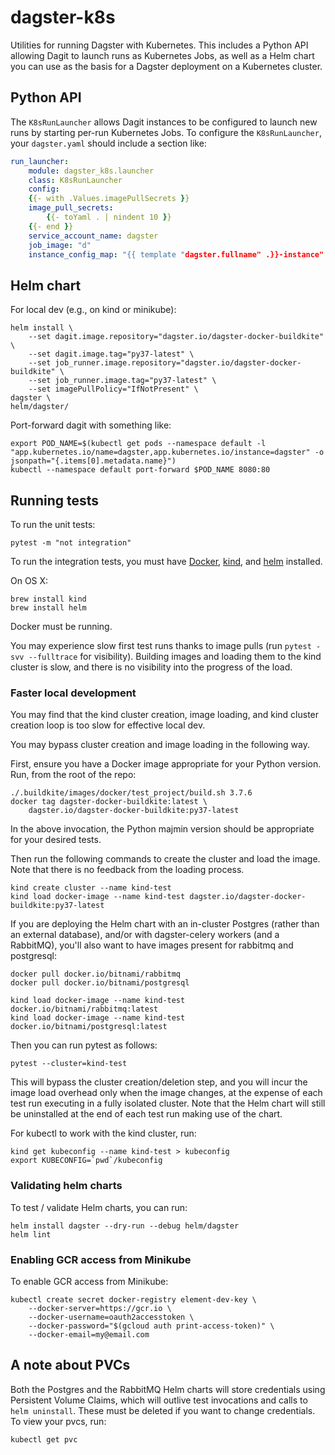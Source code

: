 # dagster-k8s

Utilities for running Dagster with Kubernetes. This includes a Python API allowing Dagit to launch
runs as Kubernetes Jobs, as well as a Helm chart you can use as the basis for a Dagster deployment
on a Kubernetes cluster.

## Python API

The `K8sRunLauncher` allows Dagit instances to be configured to launch new runs by starting per-run
Kubernetes Jobs. To configure the `K8sRunLauncher`, your `dagster.yaml` should include a section
like:

```yaml
run_launcher:
    module: dagster_k8s.launcher
    class: K8sRunLauncher
    config:
    {{- with .Values.imagePullSecrets }}
    image_pull_secrets:
        {{- toYaml . | nindent 10 }}
    {{- end }}
    service_account_name: dagster
    job_image: "d"
    instance_config_map: "{{ template "dagster.fullname" .}}-instance"
```

## Helm chart

For local dev (e.g., on kind or minikube):

    helm install \
        --set dagit.image.repository="dagster.io/dagster-docker-buildkite" \
        --set dagit.image.tag="py37-latest" \
        --set job_runner.image.repository="dagster.io/dagster-docker-buildkite" \
        --set job_runner.image.tag="py37-latest" \
        --set imagePullPolicy="IfNotPresent" \
    dagster \
    helm/dagster/

Port-forward dagit with something like:

    export POD_NAME=$(kubectl get pods --namespace default -l "app.kubernetes.io/name=dagster,app.kubernetes.io/instance=dagster" -o jsonpath="{.items[0].metadata.name}")
    kubectl --namespace default port-forward $POD_NAME 8080:80

## Running tests

To run the unit tests:

    pytest -m "not integration"

To run the integration tests, you must have [Docker](https://docs.docker.com/install/),
[kind](https://kind.sigs.k8s.io/docs/user/quick-start#installation),
and [helm](https://helm.sh/docs/intro/install/) installed.

On OS X:

    brew install kind
    brew install helm

Docker must be running.

You may experience slow first test runs thanks to image pulls (run `pytest -svv --fulltrace` for
visibility). Building images and loading them to the kind cluster is slow, and there is
no visibility into the progress of the load.

### Faster local development

You may find that the kind cluster creation, image loading, and kind cluster creation loop
is too slow for effective local dev.

You may bypass cluster creation and image loading in the following way.

First, ensure you have a Docker image appropriate for your Python version. Run, from the root of
the repo:

    ./.buildkite/images/docker/test_project/build.sh 3.7.6
    docker tag dagster-docker-buildkite:latest \
        dagster.io/dagster-docker-buildkite:py37-latest

In the above invocation, the Python majmin version should be appropriate for your desired tests.

Then run the following commands to create the cluster and load the image. Note that there is no
feedback from the loading process.

    kind create cluster --name kind-test
    kind load docker-image --name kind-test dagster.io/dagster-docker-buildkite:py37-latest

If you are deploying the Helm chart with an in-cluster Postgres (rather than an external database),
and/or with dagster-celery workers (and a RabbitMQ), you'll also want to have images present for
rabbitmq and postgresql:

    docker pull docker.io/bitnami/rabbitmq
    docker pull docker.io/bitnami/postgresql

    kind load docker-image --name kind-test docker.io/bitnami/rabbitmq:latest
    kind load docker-image --name kind-test docker.io/bitnami/postgresql:latest

Then you can run pytest as follows:

    pytest --cluster=kind-test

This will bypass the cluster creation/deletion step, and you will incur the image load overhead
only when the image changes, at the expense of each test run executing in a fully isolated cluster.
Note that the Helm chart will still be uninstalled at the end of each test run making use of the
chart.

For kubectl to work with the kind cluster, run:

    kind get kubeconfig --name kind-test > kubeconfig
    export KUBECONFIG=`pwd`/kubeconfig

### Validating helm charts

To test / validate Helm charts, you can run:

```shell
helm install dagster --dry-run --debug helm/dagster
helm lint
```

### Enabling GCR access from Minikube

To enable GCR access from Minikube:

```
kubectl create secret docker-registry element-dev-key \
    --docker-server=https://gcr.io \
    --docker-username=oauth2accesstoken \
    --docker-password="$(gcloud auth print-access-token)" \
    --docker-email=my@email.com
```

## A note about PVCs

Both the Postgres and the RabbitMQ Helm charts will store credentials using Persistent Volume
Claims, which will outlive test invocations and calls to `helm uninstall`. These must be deleted if
you want to change credentials. To view your pvcs, run:

    kubectl get pvc
